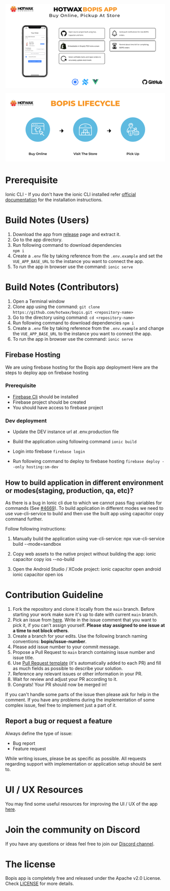 

![Bopis](gitbanner2.png)

![Bopis](BOPISgit.png)


# Prerequisite
Ionic CLI - If you don't have the ionic CLI installed refer [official documentation](https://ionicframework.com/docs/intro/cli) for the installation instructions.


# Build Notes (Users)

1. Download the app from [release](https://github.com/hotwax/bopis/releases) page and extract it.
2. Go to the app directory.
3. Run following command to download dependencies  
    `npm i`
4. Create a `.env` file by taking reference from the `.env.example` and set the `VUE_APP_BASE_URL` to the instance you want to connect the app.
5. To run the app in browser use the command: `ionic serve`


# Build Notes (Contributors)

1. Open a Terminal window
2. Clone app using the command: `git clone https://github.com/hotwax/bopis.git <repository-name>`
3. Go to the <repository-name> directory using command: `cd <repository-name>`
4. Run following command to download dependencies
    `npm i`
5. Create a `.env` file by taking reference from the `.env.example` and change the `VUE_APP_BASE_URL` to the instance you want to connect the app.
6. To run the app in browser use the command: `ionic serve`

## Firebase Hosting

We are using firebase hosting for the Bopis app deployment
Here are the steps to deploy app on firebase hosting

### Prerequisite

- [Firebase Cli](https://firebase.google.com/docs/cli) should be installed
- Firebase project should be created
- You should have access to firebase project

### Dev deployment

- Update the DEV instance url at .env.production file

- Build the application using following command
  `ionic build`

- Login into firebase
  `firebase login`

- Run following command to deploy to firebase hosting
  `firebase deploy --only hosting:sm-dev`

## How to build application in different environment or modes(staging, production, qa, etc)?

As there is a bug in Ionic cli due to which we cannot pass flag variables for commands (See [#4669](https://github.com/ionic-team/ionic-cli/issues/4642)). To build application in different modes we need to use vue-cli-service to build and then use the built app using capacitor copy command further.

Follow following instructions:

1. Manually build the application using vue-cli-service:
   npx vue-cli-service build --mode=sandbox

2. Copy web assets to the native project without building the app:
   ionic capacitor copy ios --no-build

3. Open the Android Studio / XCode project:
   ionic capacitor open android  
   ionic capacitor open ios

# Contribution Guideline

1. Fork the repository and clone it locally from the `main` branch. Before starting your work make sure it's up to date with current `main` branch.
2. Pick an issue from [here](https://github.com/hotwax/bopis/issues). Write in the issue comment that you want to pick it, if you can't assign yourself. **Please stay assigned to one issue at a time to not block others**.
3. Create a branch for your edits. Use the following branch naming conventions: **bopis/issue-number**.
4. Please add issue number to your commit message.
5. Propose a Pull Request to `main` branch containing issue number and issue title.
6. Use [Pull Request template](https://github.com/hotwax/bopis/blob/main/.github/PULL_REQUEST_TEMPLATE.md) (it's automatically added to each PR) and fill as much fields as possible to describe your solution.
7. Reference any relevant issues or other information in your PR.
8. Wait for review and adjust your PR according to it.
9. Congrats! Your PR should now be merged in!

If you can't handle some parts of the issue then please ask for help in the comment. If you have any problems during the implementation of some complex issue, feel free to implement just a part of it.

## Report a bug or request a feature

Always define the type of issue:
* Bug report
* Feature request

While writing issues, please be as specific as possible. All requests regarding support with implementation or application setup should be sent to.
# UI / UX Resources
You may find some useful resources for improving the UI / UX of the app <a href="https://www.figma.com/community/file/885791511781717756" target="_blank">here</a>.

# Join the community on Discord
If you have any questions or ideas feel free to join our <a href="https://discord.gg/SwpJnpdyg3" target="_blank">Discord channel</a>.
    
# The license

Bopis app is completely free and released under the Apache v2.0 License. Check <a href="https://github.com/hotwax/bopis/blob/main/LICENSE" target="_blank">LICENSE</a> for more details.
